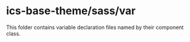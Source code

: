 # ics-base-theme/sass/var

This folder contains variable declaration files named by their component class.
